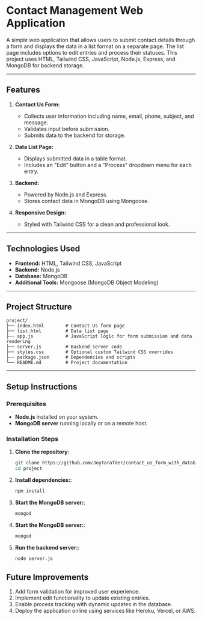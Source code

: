 # Contact Management Web Application

A simple web application that allows users to submit contact details through a form and displays the data in a list format on a separate page. The list page includes options to edit entries and process their statuses. This project uses HTML, Tailwind CSS, JavaScript, Node.js, Express, and MongoDB for backend storage.

---

## Features

1. **Contact Us Form:**
   - Collects user information including name, email, phone, subject, and message.
   - Validates input before submission.
   - Submits data to the backend for storage.

2. **Data List Page:**
   - Displays submitted data in a table format.
   - Includes an "Edit" button and a "Process" dropdown menu for each entry.

3. **Backend:**
   - Powered by Node.js and Express.
   - Stores contact data in MongoDB using Mongoose.

4. **Responsive Design:**
   - Styled with Tailwind CSS for a clean and professional look.

---

## Technologies Used

- **Frontend:** HTML, Tailwind CSS, JavaScript
- **Backend:** Node.js
- **Database:** MongoDB
- **Additional Tools:** Mongoose (MongoDB Object Modeling)

---

## Project Structure

```plaintext
project/
├── index.html        # Contact Us form page
├── list.html         # Data list page
├── app.js            # JavaScript logic for form submission and data rendering
├── server.js         # Backend server code
├── styles.css        # Optional custom Tailwind CSS overrides
├── package.json      # Dependencies and scripts
└── README.md         # Project documentation
```
---

## Setup Instructions

### Prerequisites
- **Node.js** installed on your system.
- **MongoDB server** running locally or on a remote host.

### Installation Steps

1. **Clone the repository**:
   ```bash
   git clone https://github.com/JoyTarafder/contact_us_form_with_database.git
   cd project
   ```

2. **Install dependencies:**:
   ```bash
   npm install
   ```
3. **Start the MongoDB server:**:
   ```bash
   mongod
   ```
3. **Start the MongoDB server:**:
   ```bash
   mongod
   ```
3. **Run the backend server:**:
   ```bash
   node server.js
   ```
## Future Improvements
1. Add form validation for improved user experience.
2. Implement edit functionality to update existing entries.
3. Enable process tracking with dynamic updates in the database.
4. Deploy the application online using services like Heroku, Vercel, or AWS.
